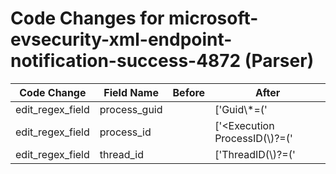 # Code Changes for microsoft-evsecurity-xml-endpoint-notification-success-4872 (Parser)

| Code Change | Field Name | Before | After |
|-------------|------------|--------|-------|
| edit_regex_field | process_guid |  | ['Guid\\*=(\'|")\{({process_guid}[^\\'\}]+)'] |
| edit_regex_field | process_id |  | ['<Execution ProcessID(\\)?=(\'|")({process_id}[^"\']+)'] |
| edit_regex_field | thread_id |  | ['ThreadID(\\)?=(\'|")({thread_id}\d+)'] |